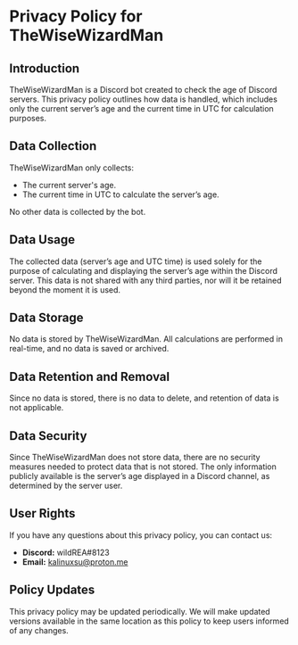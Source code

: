 # Privacy Policy for TheWiseWizardMan

## Introduction
TheWiseWizardMan is a Discord bot created to check the age of Discord servers. This privacy policy outlines how data is handled, which includes only the current server’s age and the current time in UTC for calculation purposes.

## Data Collection
TheWiseWizardMan only collects:
- The current server's age.
- The current time in UTC to calculate the server’s age.

No other data is collected by the bot.

## Data Usage
The collected data (server’s age and UTC time) is used solely for the purpose of calculating and displaying the server’s age within the Discord server. This data is not shared with any third parties, nor will it be retained beyond the moment it is used.

## Data Storage
No data is stored by TheWiseWizardMan. All calculations are performed in real-time, and no data is saved or archived.

## Data Retention and Removal
Since no data is stored, there is no data to delete, and retention of data is not applicable.

## Data Security
Since TheWiseWizardMan does not store data, there are no security measures needed to protect data that is not stored. The only information publicly available is the server’s age displayed in a Discord channel, as determined by the server user.

## User Rights
If you have any questions about this privacy policy, you can contact us:
- **Discord:** wildREA#8123
- **Email:** kalinuxsu@proton.me

## Policy Updates
This privacy policy may be updated periodically. We will make updated versions available in the same location as this policy to keep users informed of any changes.
